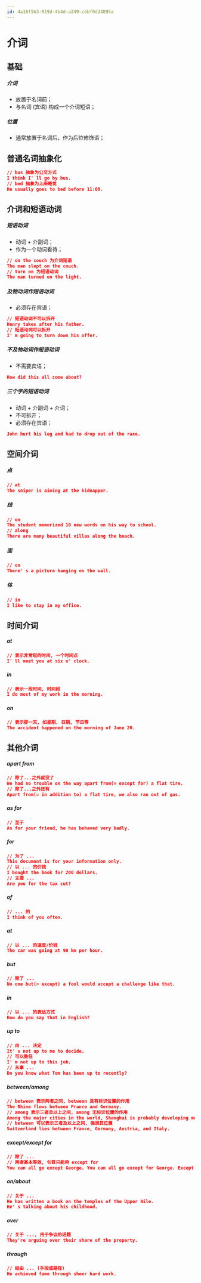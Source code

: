 ```yaml
---
id: 4a16f5b3-019d-4b4d-a249-cbbf0d24895a
---
```


# 介词

## 基础

##### 介词

- 放置于名词前；
- 与名词 (宾语) 构成一个介词短语；

##### 位置

- 通常放置于名词后，作为后位修饰语；

## 普通名词抽象化

```json
// bus 抽象为公交方式
I think I' ll go by bus.
// bed 抽象为上床睡觉
He usually goes to bed before 11:00.
```

## 介词和短语动词

##### 短语动词

- 动词 + 介副词；
- 作为一个动词看待；

```json
// on the couch 为介词短语
The man slept on the couch.
// turn on 为短语动词
The man turned on the light.
```

##### 及物动词作短语动词

- 必须存在宾语；

```json
// 短语动词不可以拆开
Henry takes after his father.
// 短语动词可以拆开
I' m going to turn down his offer.
```

##### 不及物动词作短语动词

- 不需要宾语；

```json
How did this all come about?
```

##### 三个字的短语动词

- 动词 + 介副词 + 介词；
- 不可拆开；
- 必须存在宾语；

```json
John hurt his leg and had to drop out of the race.
```

## 空间介词

##### 点

```json
// at
The sniper is aiming at the kidnapper.
```

##### 线

```json
// on
The student memorized 10 new words on his way to school.
// along
There are many beautiful villas along the beach.
```

##### 面

```json
// on
There' s a picture hanging on the wall.
```

##### 体

```json
// in
I like to stay in my office.
```

## 时间介词

##### at

```json
// 表示非常短的时间, 一个时间点
I' ll meet you at six o' clock.
```

##### in

```json
// 表示一段时间, 时间段
I do most of my work in the morning.
```

##### on

```json
// 表示那一天, 如星期, 日期, 节日等
The accident happened on the morning of June 20.
```

## 其他介词

##### apart from

```json
// 除了...之外就没了
We had no trouble on the way apart from(= except for) a flat tire.
// 除了...之外还有
Apart from(= in addition to) a flat tire, we also ran out of gas.
```

##### as for

```json
// 至于
As for your friend, he has behaved very badly.
```

##### for

```json
// 为了 ...
This document is for your information only.
// 以 ... 的价钱
I bought the book for 200 dollars.
// 支援 ...
Are you for the tax cut?
```

##### of

```json
// ... 的
I think of you often.
```

##### at

```json
// 以 ... 的速度/价钱
The car was going at 90 km per hour.
```

##### but

```json
// 除了 ...
No one but(= except) a fool would accept a challenge like that.
```

##### in

```json
// 以 ... 的表达方式
How do you say that in English?
```

##### up to

```json
// 由 ... 决定
It' s not up to me to decide.
// 可以胜任
I' m not up to this job.
// 从事 ...
Do you know what Tom has been up to recently?
```

##### between/among

```json
// between 表示两者之间, between 具有标识位置的作用
The Rhine flows between France and Germany.
// among 表示三者及以上之间, among 无标识位置的作用
Among the major cities in the world, Shanghai is probably developing most rapidly.
// between 可以表示三者及以上之间, 强调其位置
Switzerland lies between France, Germany, Austria, and Italy.
```

##### except/except for

```json
// 除了 ...
// 两者基本等效, 句首只能用 except for
You can all go except George. You can all go except for George. Except for George, you can all go.
```

##### on/about

```json
// 关于 ...
He has written a book on the temples of the Upper Nile.
He' s talking about his childhood.
```

##### over

```json
// 关于 ..., 用于争议的话题
They're arguing over their share of the property.
```

##### through

```json
// 经由 ... (手段或路径)
He achieved fame through sheer hard work.
```
